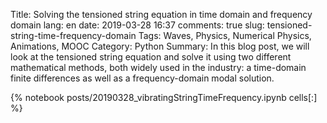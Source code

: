 ﻿Title: Solving the tensioned string equation in time domain and frequency domain
lang: en
date: 2019-03-28 16:37
comments: true
slug: tensioned-string-time-frequency-domain
Tags: Waves, Physics, Numerical Physics, Animations, MOOC
Category: Python
Summary: In this blog post, we will look at the tensioned string equation and solve it using two different mathematical methods, both widely used in the industry: a time-domain finite differences as well as a frequency-domain modal solution.

{% notebook posts/20190328_vibratingStringTimeFrequency.ipynb cells[:] %}
